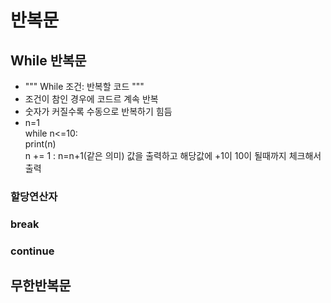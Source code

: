 # 반복문
## While 반복문
- """
   While 조건:
   반복할 코드
  """
 - 조건이 참인 경우에 코드르 계속 반복
 - 숫자가 커질수록 수동으로 반복하기 힘듬
  - n=1  
  while n<=10:  
  print(n)  
  n += 1 : n=n+1(같은 의미)
  값을 출력하고 해당값에 +1이 10이 될때까지 체크해서 출력

### 할당연산자
### break
### continue
## 무한반복문

